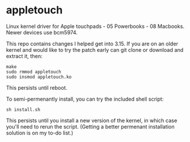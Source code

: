 appletouch
==========

Linux kernel driver for Apple touchpads - 05 Powerbooks - 08 Macbooks. Newer devices use bcm5974.

This repo contains changes I helped get into 3.15. If you are on an older kernel and would like to try the patch early can git clone or download and extract it, then:

	make
	sudo rmmod appletouch
	sudo insmod appletouch.ko

This persists until reboot.

To semi-permenantly install, you can try the included shell script:

	sh install.sh

This persists until you install a new version of the kernel, in which case you'll need to rerun the script. (Getting a better permenant installation solution is on my to-do list.)
